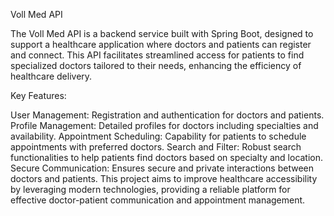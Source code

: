 Voll Med API

The Voll Med API is a backend service built with Spring Boot, designed to support a healthcare application where doctors and patients can register and connect. This API facilitates streamlined access for patients to find specialized doctors tailored to their needs, enhancing the efficiency of healthcare delivery.

Key Features:

User Management: Registration and authentication for doctors and patients.
Profile Management: Detailed profiles for doctors including specialties and availability.
Appointment Scheduling: Capability for patients to schedule appointments with preferred doctors.
Search and Filter: Robust search functionalities to help patients find doctors based on specialty and location.
Secure Communication: Ensures secure and private interactions between doctors and patients.
This project aims to improve healthcare accessibility by leveraging modern technologies, providing a reliable platform for effective doctor-patient communication and appointment management.

